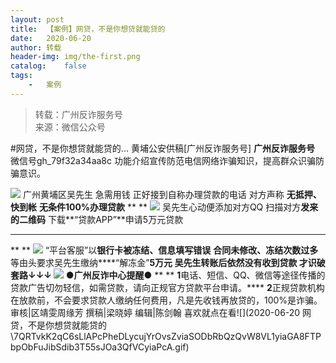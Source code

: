 ```yaml
---
layout:	post
title:	【案例】网贷，不是你想贷就能贷的
date:	2020-06-20
author:	转载
header-img:	img/the-first.png
catalog:	false
tags:
	-	案例
---
```


<blockquote><p>转载：广州反诈服务号<br>
来源：微信公众号</p></blockquote>

#网贷，不是你想贷就能贷的...
黄埔公安供稿[广州反诈服务号]
**广州反诈服务号**
微信号gh_79f32a34aa8c
功能介绍宣传防范电信网络诈骗知识，提高群众识骗防骗意识。

![]({{site.baseurl}}/postimg/U80CvqU0rQoj28lia8ADCL5AW90zEfIuXVvccckuTvwAfNpzHBuiaRG7LQyt2AE7OveqdVGuAYJ67LY7Hsla8FJw.gif)
广州黄埔区吴先生
急需用钱
正好接到自称办理贷款的电话
对方声称
**无抵押、快到帐**
**无条件100%办理贷款**
**
**
![]({{site.baseurl}}/postimg/U80CvqU0rQraNeN8W8OwmqbKS7NCtYTlapl866VGDdRHVibZJyYaF0CsdHhDCUwRG28YibKQjh5pNN9xbqRDCpwA.jpeg)
吴先生心动便添加对方QQ
扫描对方**发来的二维码**
下载**“贷款APP”**申请5万元贷款
****
**
**
![]({{site.baseurl}}/postimg/U80CvqU0rQraNeN8W8OwmqbKS7NCtYTlIdoElibhA9bicVDjx53hRuksI2gVXQjEe1dicPbpcMLu8lT3tGiaUsArEQ.png)
“平台客服”以**银行卡被冻结、信息填写错误**
**合同未修改、冻结次数过多**
等由头要求吴先生缴纳****“解冻金”******5万元**
吴先生转账后依然没有收到贷款
才识破套路↓↓↓
![]({{site.baseurl}}/postimg/ibfSyh9OvjicY54am7jcD97lhKxibRnRG2icHhP1erO1oVxh46Y1wJwRibs3pNXONsa1Oprbc5KHWLUpO8YG3eypt0Q.jpeg)
**●****广州反诈中心提****醒****●**
**
**
**1**电话、短信、QQ、微信等途径传播的贷款广告切勿轻信，如需贷款，请向正规官方贷款平台申请。****
**2**正规贷款机构在放款前，不会要求贷款人缴纳任何费用，凡是先收钱再放贷的，100%是诈骗。
审核|区靖雯周缘芳
撰稿|梁晓婷
编辑|陈剑翰
喜欢就点在看![](2020-06-20
网贷，不是你想贷就能贷的\\7QRTvkK2qC6sLlAPcPheDLycujYrOvsZviaSODbRbQzQvW8VL1yiaGA8FTPbpObFuJibSdib3T55sJOa3QfVCyiaPcA.gif)
